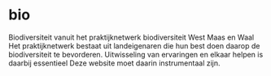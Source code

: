 # bio
Biodiversiteit vanuit het praktijknetwerk biodiversiteit West Maas en Waal
Het praktijknetwerk bestaat uit landeigenaren die hun best doen daarop de biodiversiteit te bevorderen.
Uitwisseling van ervaringen en elkaar helpen is daarbij essentieel 
Deze website moet daarin instrumentaal zijn.